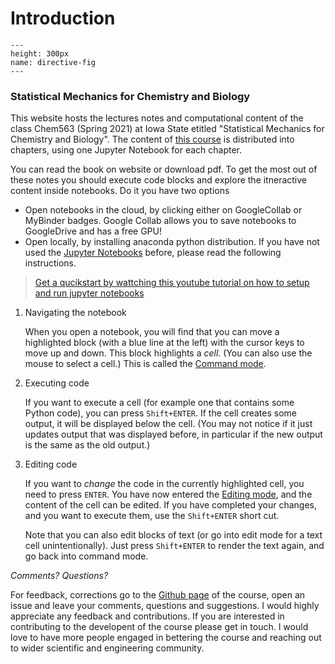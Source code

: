 Introduction
============================

```{figure} ./intro_img.jpg
---
height: 300px
name: directive-fig
---
```

### Statistical Mechanics for Chemistry and Biology

This website hosts the lectures notes and computational content of the class Chem563 (Spring 2021) at Iowa State etitled "Statistical Mechanics for Chemistry and Biology".
The content of [this course](https://github.com/fangohr/introduction-to-python-for-computational-science-and-engineering/blob/master/Readme.md) is distributed into chapters, using one Jupyter Notebook for each chapter.

You can read the book on website or download pdf. To get the most out of these notes you should execute code blocks and explore the itneractive content inside notebooks. Do it you have two options 
- Open notebooks in the cloud, by clicking either on GoogleCollab or MyBinder badges. Google Collab allows you to save notebooks to GoogleDrive and has a free GPU! 
- Open locally, by installing anaconda python distribution. If you have not used the [Jupyter Notebooks](https://jupyter.org/) before, please read the following instructions.

> [Get a qucikstart by wattching this youtube tutorial on how to setup and run jupyter notebooks](https://www.youtube.com/watch?v=HW29067qVWk)

1. Navigating the notebook

   When you open a notebook, you will find that you can move a highlighted block (with a blue line at the left) with the cursor keys to move up and down. This block highlights a *cell*. (You can also use the mouse to select a cell.) This is called the [Command mode](https://jupyter-notebook.readthedocs.io/en/stable/examples/Notebook/Notebook%20Basics.html#Command-mode).

2. Executing code

   If you want to execute a cell (for example one that contains some Python code), you can press `Shift+ENTER`. If the cell creates some output, it will be displayed below the cell. (You may not notice if it just updates output that was displayed before, in particular if the new output is the same as the old output.)

3. Editing code

   If you want to *change* the code in the currently highlighted cell, you need to press `ENTER`. You have now entered the [Editing mode](https://jupyter-notebook.readthedocs.io/en/stable/examples/Notebook/Notebook%20Basics.html#Edit-mode), and the content of the cell can be edited. If you have completed your changes, and you want to execute them, use the `Shift+ENTER` short cut.

   Note that you can also edit blocks of text (or go into edit mode for a text cell unintentionally). Just press `Shift+ENTER` to render the text again, and go back into command mode.

*Comments? Questions?*

For feedback, corrections go to the [Github page](https://github.com/DPotoyan/Statmech4ChemBio/issues) of the course, open an issue and leave your comments, questions and suggestions. I would highly appreciate any feedback and contributions. If you are interested in contributing to the developent of the course please get in touch. I would love to have more people engaged in bettering the course and reaching out to wider scientific and engineering community. 
